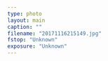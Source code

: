```yaml
---
type: photo
layout: main
caption: ""
filename: "20171116215149.jpg"
fstop: "Unknown"
exposure: "Unknown"
---
```

